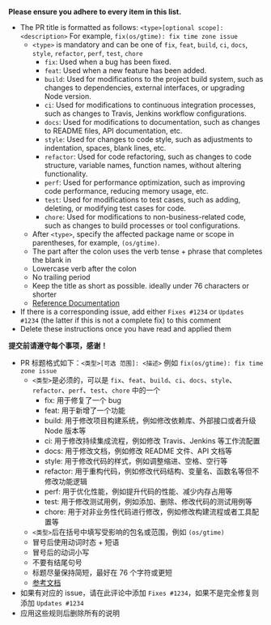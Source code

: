 **Please ensure you adhere to every item in this list.**
+ The PR title is formatted as follows: `<type>[optional scope]: <description>` For example, `fix(os/gtime): fix time zone issue`
  + `<type>` is mandatory and can be one of `fix`, `feat`, `build`, `ci`, `docs`, `style`, `refactor`, `perf`, `test`, `chore`
    + `fix`: Used when a bug has been fixed.
    + `feat`: Used when a new feature has been added.
    + `build`: Used for modifications to the project build system, such as changes to dependencies, external interfaces, or upgrading Node version.
    + `ci`: Used for modifications to continuous integration processes, such as changes to Travis, Jenkins workflow configurations.
    + `docs`: Used for modifications to documentation, such as changes to README files, API documentation, etc.
    + `style`: Used for changes to code style, such as adjustments to indentation, spaces, blank lines, etc.
    + `refactor`: Used for code refactoring, such as changes to code structure, variable names, function names, without altering functionality.
    + `perf`: Used for performance optimization, such as improving code performance, reducing memory usage, etc.
    + `test`: Used for modifications to test cases, such as adding, deleting, or modifying test cases for code.
    + `chore`: Used for modifications to non-business-related code, such as changes to build processes or tool configurations.
  + After `<type>`, specify the affected package name or scope in parentheses, for example, `(os/gtime)`.
  + The part after the colon uses the verb tense + phrase that completes the blank in
  + Lowercase verb after the colon
  + No trailing period
  + Keep the title as short as possible. ideally under 76 characters or shorter
  + [Reference Documentation](https://www.conventionalcommits.org/en/v1.0.0/)
+ If there is a corresponding issue, add either `Fixes #1234` or `Updates #1234`
  (the latter if this is not a complete fix) to this comment
+ Delete these instructions once you have read and applied them

**提交前请遵守每个事项，感谢！**
+ PR 标题格式如下：`<类型>[可选 范围]: <描述>` 例如 `fix(os/gtime): fix time zone issue`
  + `<类型>`是必须的，可以是 `fix`、`feat`、`build`、`ci`、`docs`、`style`、`refactor`、`perf`、`test`、`chore` 中的一个
    + fix: 用于修复了一个 bug
    + feat: 用于新增了一个功能
    + build: 用于修改项目构建系统，例如修改依赖库、外部接口或者升级 Node 版本等
    + ci: 用于修改持续集成流程，例如修改 Travis、Jenkins 等工作流配置
    + docs: 用于修改文档，例如修改 README 文件、API 文档等
    + style: 用于修改代码的样式，例如调整缩进、空格、空行等
    + refactor: 用于重构代码，例如修改代码结构、变量名、函数名等但不修改功能逻辑
    + perf: 用于优化性能，例如提升代码的性能、减少内存占用等
    + test: 用于修改测试用例，例如添加、删除、修改代码的测试用例等
    + chore: 用于对非业务性代码进行修改，例如修改构建流程或者工具配置等
  + `<类型>`后在括号中填写受影响的包名或范围，例如 `(os/gtime)`
  + 冒号后使用动词时态 + 短语
  + 冒号后的动词小写
  + 不要有结尾句号
  + 标题尽量保持简短，最好在 76 个字符或更短
  + [参考文档](https://www.conventionalcommits.org/zh-hans/v1.0.0/)
+ 如果有对应的 issue，请在此评论中添加 `Fixes #1234`，如果不是完全修复则添加 `Updates #1234`
+ 应用这些规则后删除所有的说明
